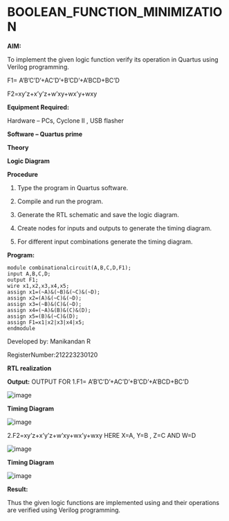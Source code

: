 # BOOLEAN_FUNCTION_MINIMIZATION

**AIM:**

To implement the given logic function verify its operation in Quartus using Verilog programming.

F1= A’B’C’D’+AC’D’+B’CD’+A’BCD+BC’D 

F2=xy’z+x’y’z+w’xy+wx’y+wxy

**Equipment Required:**

Hardware – PCs, Cyclone II , USB flasher

**Software – Quartus prime**

**Theory**

**Logic Diagram**

**Procedure**

1.	Type the program in Quartus software.

2.	Compile and run the program.

3.	Generate the RTL schematic and save the logic diagram.

4.	Create nodes for inputs and outputs to generate the timing diagram.

5.	For different input combinations generate the timing diagram.


**Program:**
```
module combinationalcircuit(A,B,C,D,F1);
input A,B,C,D;
output F1;
wire x1,x2,x3,x4,x5;
assign x1=(~A)&(~B)&(~C)&(~D);
assign x2=(A)&(~C)&(~D);
assign x3=(~B)&(C)&(~D);
assign x4=(~A)&(B)&(C)&(D);
assign x5=(B)&(~C)&(D);
assign F1=x1|x2|x3|x4|x5;
endmodule
```

Developed by: Manikandan R

RegisterNumber:212223230120


**RTL realization**

**Output:** OUTPUT FOR 1.F1= A’B’C’D’+AC’D’+B’CD’+A’BCD+BC’D

![image](https://github.com/Manikandanrag/BOOLEAN_FUNCTION_MINIMIZATION/assets/138849491/06f77914-567b-4f6b-bb41-e8f4252391a7)

**Timing Diagram**


![image](https://github.com/Manikandanrag/BOOLEAN_FUNCTION_MINIMIZATION/assets/138849491/df49787a-a60d-411d-863a-8ed09f9fc492)

2.F2=xy’z+x’y’z+w’xy+wx’y+wxy HERE X=A, Y=B , Z=C AND W=D

![image](https://github.com/Manikandanrag/BOOLEAN_FUNCTION_MINIMIZATION/assets/138849491/9eb7d231-dd32-4f16-b742-3dd70d81215a)

**Timing Diagram**

![image](https://github.com/Manikandanrag/BOOLEAN_FUNCTION_MINIMIZATION/assets/138849491/e2d4c193-b11c-408e-849b-ab77766ed2e0)

**Result:**

Thus the given logic functions are implemented using and their operations are verified using Verilog programming.

